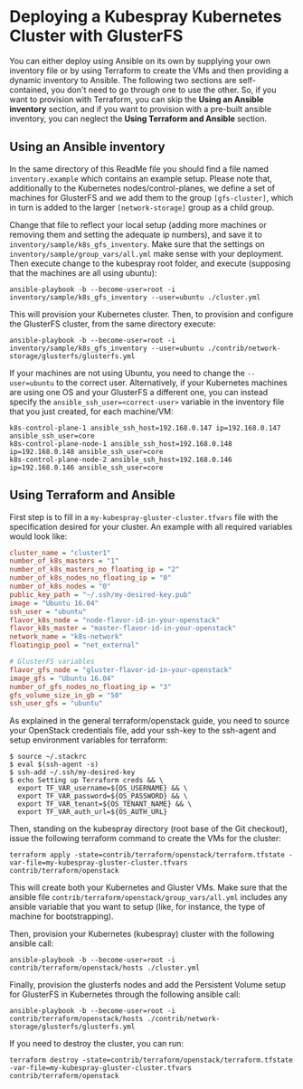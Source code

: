 # Deploying a Kubespray Kubernetes Cluster with GlusterFS

You can either deploy using Ansible on its own by supplying your own inventory file or by using Terraform to create the VMs and then providing a dynamic inventory to Ansible. The following two sections are self-contained, you don't need to go through one to use the other. So, if you want to provision with Terraform, you can skip the **Using an Ansible inventory** section, and if you want to provision with a pre-built ansible inventory, you can neglect the **Using Terraform and Ansible**  section.

## Using an Ansible inventory

In the same directory of this ReadMe file you should find a file named `inventory.example` which contains an example setup. Please note that, additionally to the Kubernetes nodes/control-planes, we define a set of machines for GlusterFS and we add them to the group `[gfs-cluster]`, which in turn is added to the larger `[network-storage]` group as a child group.

Change that file to reflect your local setup (adding more machines or removing them and setting the adequate ip numbers), and save it to `inventory/sample/k8s_gfs_inventory`. Make sure that the settings on `inventory/sample/group_vars/all.yml` make sense with your deployment. Then execute change to the kubespray root folder, and execute (supposing that the machines are all using ubuntu):

```shell
ansible-playbook -b --become-user=root -i inventory/sample/k8s_gfs_inventory --user=ubuntu ./cluster.yml
```

This will provision your Kubernetes cluster. Then, to provision and configure the GlusterFS cluster, from the same directory execute:

```shell
ansible-playbook -b --become-user=root -i inventory/sample/k8s_gfs_inventory --user=ubuntu ./contrib/network-storage/glusterfs/glusterfs.yml
```

If your machines are not using Ubuntu, you need to change the `--user=ubuntu` to the correct user. Alternatively, if your Kubernetes machines are using one OS and your GlusterFS a different one, you can instead specify the `ansible_ssh_user=<correct-user>` variable in the inventory file that you just created, for each machine/VM:

```shell
k8s-control-plane-1 ansible_ssh_host=192.168.0.147 ip=192.168.0.147 ansible_ssh_user=core
k8s-control-plane-node-1 ansible_ssh_host=192.168.0.148 ip=192.168.0.148 ansible_ssh_user=core
k8s-control-plane-node-2 ansible_ssh_host=192.168.0.146 ip=192.168.0.146 ansible_ssh_user=core
```

## Using Terraform and Ansible

First step is to fill in a `my-kubespray-gluster-cluster.tfvars` file with the specification desired for your cluster. An example with all required variables would look like:

```ini
cluster_name = "cluster1"
number_of_k8s_masters = "1"
number_of_k8s_masters_no_floating_ip = "2"
number_of_k8s_nodes_no_floating_ip = "0"
number_of_k8s_nodes = "0"
public_key_path = "~/.ssh/my-desired-key.pub"
image = "Ubuntu 16.04"
ssh_user = "ubuntu"
flavor_k8s_node = "node-flavor-id-in-your-openstack"
flavor_k8s_master = "master-flavor-id-in-your-openstack"
network_name = "k8s-network"
floatingip_pool = "net_external"

# GlusterFS variables
flavor_gfs_node = "gluster-flavor-id-in-your-openstack"
image_gfs = "Ubuntu 16.04"
number_of_gfs_nodes_no_floating_ip = "3"
gfs_volume_size_in_gb = "50"
ssh_user_gfs = "ubuntu"
```

As explained in the general terraform/openstack guide, you need to source your OpenStack credentials file, add your ssh-key to the ssh-agent and setup environment variables for terraform:

```shell
$ source ~/.stackrc
$ eval $(ssh-agent -s)
$ ssh-add ~/.ssh/my-desired-key
$ echo Setting up Terraform creds && \
  export TF_VAR_username=${OS_USERNAME} && \
  export TF_VAR_password=${OS_PASSWORD} && \
  export TF_VAR_tenant=${OS_TENANT_NAME} && \
  export TF_VAR_auth_url=${OS_AUTH_URL}
```

Then, standing on the kubespray directory (root base of the Git checkout), issue the following terraform command to create the VMs for the cluster:

```shell
terraform apply -state=contrib/terraform/openstack/terraform.tfstate -var-file=my-kubespray-gluster-cluster.tfvars contrib/terraform/openstack
```

This will create both your Kubernetes and Gluster VMs. Make sure that the ansible file `contrib/terraform/openstack/group_vars/all.yml` includes any ansible variable that you want to setup (like, for instance, the type of machine for bootstrapping).

Then, provision your Kubernetes (kubespray) cluster with the following ansible call:

```shell
ansible-playbook -b --become-user=root -i contrib/terraform/openstack/hosts ./cluster.yml
```

Finally, provision the glusterfs nodes and add the Persistent Volume setup for GlusterFS in Kubernetes through the following ansible call:

```shell
ansible-playbook -b --become-user=root -i contrib/terraform/openstack/hosts ./contrib/network-storage/glusterfs/glusterfs.yml
```

If you need to destroy the cluster, you can run:

```shell
terraform destroy -state=contrib/terraform/openstack/terraform.tfstate -var-file=my-kubespray-gluster-cluster.tfvars contrib/terraform/openstack
```
